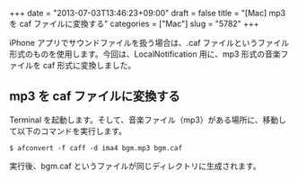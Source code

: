 +++
date = "2013-07-03T13:46:23+09:00"
draft = false
title = "[Mac] mp3 を caf ファイルに変換する"
categories = ["Mac"]
slug = "5782"
+++

iPhone アプリでサウンドファイルを扱う場合は、.caf ファイルというファイル形式のものを使用します。今回は、LocalNotification 用に、mp3 形式の音楽ファイルを caf 形式に変換しました。

## mp3 を caf ファイルに変換する

Terminal を起動します。そして、音楽ファイル（mp3）がある場所に、移動して以下のコマンドを実行します。

```
$ afconvert -f caff -d ima4 bgm.mp3 bgm.caf
```

実行後、bgm.caf というファイルが同じディレクトリに生成されます。
